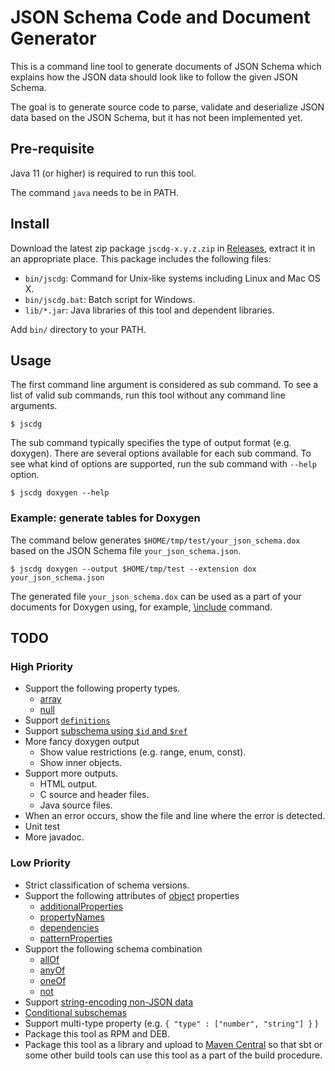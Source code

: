 # JSON Schema Code and Document Generator

This is a command line tool to generate documents of JSON Schema which explains
how the JSON data should look like to follow the given JSON Schema.

The goal is to generate source code to parse, validate and deserialize JSON 
data based on the JSON Schema, but it has not been implemented yet.

## Pre-requisite

Java 11 (or higher) is required to run this tool. 

The command `java` needs to be in PATH.

## Install

Download the latest zip package `jscdg-x.y.z.zip` in
[Releases](https://github.com/tnakamot/jscdg/releases),
extract it in an appropriate place. This package includes the following files:

 * `bin/jscdg`: Command for Unix-like systems including Linux and Mac OS X.
 * `bin/jscdg.bat`: Batch script for Windows.
 * `lib/*.jar`: Java libraries of this tool and dependent libraries.

Add `bin/` directory to your PATH.

## Usage

The first command line argument is considered as sub command. To see a list of
valid sub commands, run this tool without any command line arguments.

    $ jscdg

The sub command typically specifies the type of output format (e.g. doxygen).
There are several options available for each sub command. To see what kind
of options are supported, run the sub command with `--help` option.

    $ jscdg doxygen --help

### Example: generate tables for Doxygen

The command below generates `$HOME/tmp/test/your_json_schema.dox` based on
the JSON Schema file `your_json_schema.json`.

    $ jscdg doxygen --output $HOME/tmp/test --extension dox your_json_schema.json

The generated file `your_json_schema.dox` can be used as a part of your
documents for Doxygen using, for example, [\include](http://www.doxygen.nl/manual/commands.html#cmdinclude)
command.

## TODO

### High Priority

* Support the following property types.
   * [array](https://json-schema.org/understanding-json-schema/reference/array.html)
   * [null](https://json-schema.org/understanding-json-schema/reference/null.html)
* Support [`definitions`](https://json-schema.org/understanding-json-schema/structuring.html#reuse)
* Support [subschema using `$id` and `$ref`](https://json-schema.org/understanding-json-schema/structuring.html#using-id-with-ref)
* More fancy doxygen output
   * Show value restrictions (e.g. range, enum, const).
   * Show inner objects. 
* Support more outputs.
   * HTML output.
   * C source and header files.
   * Java source files.
* When an error occurs, show the file and line where the error is detected.
* Unit test
* More javadoc.

### Low Priority

* Strict classification of schema versions.
* Support the following attributes of [object](https://json-schema.org/understanding-json-schema/reference/object.html) properties
   * [additionalProperties](https://json-schema.org/understanding-json-schema/reference/object.html#properties)
   * [propertyNames](https://json-schema.org/understanding-json-schema/reference/object.html#property-names)
   * [dependencies](https://json-schema.org/understanding-json-schema/reference/object.html#dependencies)
   * [patternProperties](https://json-schema.org/understanding-json-schema/reference/object.html#pattern-properties)
* Support the following schema combination
   * [allOf](https://json-schema.org/understanding-json-schema/reference/combining.html#allof)
   * [anyOf](https://json-schema.org/understanding-json-schema/reference/combining.html#anyof)
   * [oneOf](https://json-schema.org/understanding-json-schema/reference/combining.html#oneof)
   * [not](https://json-schema.org/understanding-json-schema/reference/combining.html#not)
* Support [string-encoding non-JSON data](https://json-schema.org/understanding-json-schema/reference/non_json_data.html)
* [Conditional subschemas](https://json-schema.org/understanding-json-schema/reference/conditionals.html)  
* Support multi-type property (e.g. `{ "type" : ["number", "string"] }` )
* Package this tool as RPM and DEB.
* Package this tool as a library and upload to [Maven Central](https://mvnrepository.com/repos/central)
  so that sbt or some other build tools can use this tool as a part of the build procedure.


   